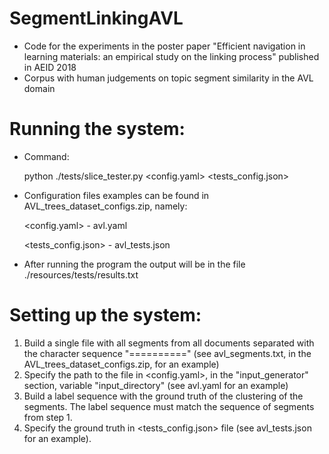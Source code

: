 SegmentLinkingAVL
=========

- Code for the experiments in the poster paper "Efficient navigation in learning materials: an empirical study on the linking process" published in AEID 2018
- Corpus with human judgements on topic segment similarity in the AVL domain

Running the system:
=========

- Command:

  python ./tests/slice_tester.py <config.yaml> <tests_config.json>

- Configuration files examples can be found in AVL_trees_dataset_configs.zip, namely:

  <config.yaml> - avl.yaml

  <tests_config.json> - avl_tests.json

- After running the program the output will be in the file ./resources/tests/results.txt

Setting up the system:
=========

1) Build a single file with all segments from all documents separated with the character sequence "==========" (see avl_segments.txt, in the AVL_trees_dataset_configs.zip, for an example)
2) Specify the path to the file in <config.yaml>, in the "input_generator" section, variable "input_directory" (see avl.yaml for an example)
3) Build a label sequence with the ground truth of the clustering of the segments. The label sequence must match the sequence of segments from step 1.
4) Specify the ground truth in <tests_config.json> file (see avl_tests.json for an example).
